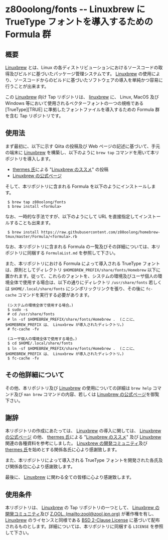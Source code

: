 # z80oolong/fonts -- Linuxbrew に TrueType フォントを導入するための Formula 群

## 概要

[Linuxbrew][BREW] とは、Linux の各ディストリビューションにおけるソースコードの取得及びビルドに基づいたパッケージ管理システムです。 [Linuxbrew][BREW] の使用により、ソースコードからのビルドに基づいたソフトウェアの導入を単純かつ容易に行うことが出来ます。

この [Linuxbrew][BREW] 向け Tap リポジトリは、 [linuxbrew][BREW] に、 Linux, MacOS 及び Windows 等において使用されるベクターフォントの一つの規格である [TrueType][TRUE] に準拠したフォントファイルを導入するための Formula 群を含む Tap リポジトリです。

## 使用法

まず最初に、以下に示す Qiita の投稿及び Web ページの記述に基づいて、手元の端末に [Linuxbrew][BREW] を構築し、以下のように  ```brew tap``` コマンドを用いて本リポジトリを導入します。

- [thermes 氏][THER]による "[Linuxbrew のススメ][THBR]" の投稿
- [Linuxbrew の公式ページ][BREW]

そして、本リポジトリに含まれる Formula を以下のようにインストールします。

```
 $ brew tap z80oolong/fonts
 $ brew install <formula>
```

なお、一時的な手法ですが、以下のようにして URL を直接指定してインストールすることも出来ます。

```
 $ brew install https://raw.githubusercontent.com/z80oolong/homebrew-tmux/master/Formula/<formula>.rb
```

なお、本リポジトリに含まれる Formula の一覧及びその詳細については、本リポジトリに同梱する ```FormulaList.md``` を参照して下さい。

また、本リポジトリにおける Formula によって導入される TrueType フォントは、原則としてディレクトリ ```$HOMEBREW_PREFIX/share/fonts/Homebrew``` 以下に置かれます。従って、これらのフォントを、システムの環境及びユーザ個人の環境全体で使用する場合は、以下の通りにディレクトリ ```/usr/share/fonts``` 若しくは ```$HOME/.local/share/fonts``` にシンボリックリンクを張り、その後に ```fc-cache``` コマンドを実行する必要があります。

```
 (システムの環境全体で使用する場合。)
 $ sudo -s
 # cd /usr/share/fonts
 # ln -sf $HOMEBREW_PREFIX/share/fonts/Homebrew .  (ここに、 $HOMEBREW_PREFIX は、 Linuxbrew が導入されたディレクトリ。)
 # fc-cache -fv

 (ユーザ個人の環境全体で使用する場合。)
 $ cd $HOME/.local/share/fonts
 $ ln -sf $HOMEBREW_PREFIX/share/fonts/Homebrew .  (ここに、 $HOMEBREW_PREFIX は、 Linuxbrew が導入されたディレクトリ。)
 $ fc-cache -fv
```

## その他詳細について

その他、本リポジトリ及び [Linuxbrew][BREW] の使用についての詳細は ```brew help``` コマンド及び  ```man brew``` コマンドの内容、若しくは [Linuxbrew の公式ページ][BREW]を御覧下さい。

## 謝辞

本リポジトリの作成にあたっては、 [Linuxbrew][BREW] の導入に関しては、 [Linuxbrew の公式ページ][BREW] の他、 [thermes 氏][THER]による "[Linuxbrew のススメ][THBR]" 及び [Linuxbrew][BREW] 関連の各種資料を参考にしました。 [Linuxbrew の開発コミュニティ][BREW]及び[thermes 氏][THER]を始めとする関係各氏に心より感謝致します。

また、本リポジトリによって導入される TrueType フォントを開発された各氏及び関係各位に心より感謝致します。

最後に、 [Linuxbrew][BREW] に関わる全ての皆様に心より感謝致します。

## 使用条件

本リポジトリは、 [Linuxbrew][BREW] の Tap リポジトリの一つとして、 [Linuxbrew の開発コミュニティ][BREW]及び [Z.OOL. (mailto:zool@zool.jpn.org)][ZOOL] が著作権を有し、[Linuxbrew][BREW] のライセンスと同様である [BSD 2-Clause License][BSD2] に基づいて配布されるものとします。詳細については、本リポジトリに同梱する ```LICENSE``` を参照して下さい。

<!-- 外部リンク一覧 -->

[BREW]:https://linuxbrew.sh/
[THER]:https://qiita.com/thermes
[THBR]:https://qiita.com/thermes/items/926b478ff6e3758ecfea
[BSD2]:https://opensource.org/licenses/BSD-2-Clause
[ZOOL]:http://zool.jpn.org/
